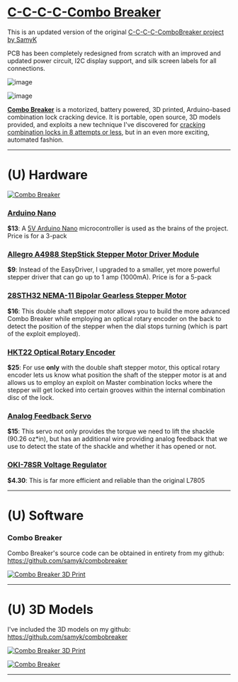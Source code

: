 # [C-C-C-C-Combo Breaker](http://samy.pl/combobreaker/)

This is an updated version of the original [C-C-C-C-ComboBreaker project by SamyK](https://github.com/samyk/combobreaker)

PCB has been completely redesigned from scratch with an improved and updated power circuit, I2C display support, and silk screen labels for all connections.

![image](https://user-images.githubusercontent.com/25337485/31258678-e4bf40ce-aa0e-11e7-9c1e-e49d0bd33a3a.png)

![image](https://user-images.githubusercontent.com/25337485/31258684-ed7eeec6-aa0e-11e7-97bb-8510a92d3c90.png)



**[Combo Breaker](http://samy.pl/combobreaker/)** is a motorized, battery powered, 3D printed, Arduino-based combination lock cracking device. It is portable, open source, 3D models provided, and exploits a new technique I've discovered for [cracking combination locks in 8 attempts or less](https://www.youtube.com/watch?v=09UgmwtL12c), but in an even more exciting, automated fashion.

-----

# (U) Hardware

[![Combo Breaker](http://samy.pl/combobreaker/sIMG_2916.JPG)](http://samy.pl/combobreaker/sIMG_2916.JPG)

### [Arduino Nano](https://amzn.to/2Ynut1U)
**$13**: A [5V Arduino Nano](https://amzn.to/2Ynut1U) microcontroller is used as the brains of the project. Price is for a 3-pack

### [Allegro A4988 StepStick Stepper Motor Driver Module](https://amzn.to/2YAWIW7)
**$9**: Instead of the EasyDriver, I upgraded to a smaller, yet more powerful stepper driver that can go up to 1 amp (1000mA). Price is for a 5-pack

### [28STH32 NEMA-11 Bipolar Gearless Stepper Motor](http://www.phidgets.com/products.php?product_id=3320)
**$16**: This double shaft stepper motor allows you to build the more advanced Combo Breaker while employing an optical rotary encoder on the back to detect the position of the stepper when the dial stops turning (which is part of the exploit employed).

### [HKT22 Optical Rotary Encoder](http://www.phidgets.com/products.php?product_id=3531)
**$25**: For use **only** with the double shaft stepper motor, this optical rotary encoder lets us know what position the shaft of the stepper motor is at and allows us to employ an exploit on Master combination locks where the stepper will get locked into certain grooves within the internal combination disc of the lock.

### [Analog Feedback Servo](https://www.adafruit.com/products/1404)
**$15**: This servo not only provides the torque we need to lift the shackle (90.26 oz*in), but has an additional wire providing analog feedback that we use to detect the state of the shackle and whether it has opened or not.

### [OKI-78SR Voltage Regulator](https://www.digikey.com/product-detail/en/murata-power-solutions-inc/OKI-78SR-3.3-1.5-W36H-C/811-3014-ND/4878851)
**$4.30**: This is far more efficient and reliable than the original L7805

-----

# (U) Software

### Combo Breaker
Combo Breaker's source code can be obtained in entirety from my github: <https://github.com/samyk/combobreaker>

[![Combo Breaker 3D Print](http://samy.pl/combobreaker/model.jpg)](http://samy.pl/combobreaker/model.jpg)

-----

# (U) 3D Models

I've included the 3D models on my github: <https://github.com/samyk/combobreaker>
 
[![Combo Breaker 3D Print](http://samy.pl/combobreaker/smodel.png)](http://samy.pl/combobreaker/smodel.png)

[![Combo Breaker](http://samy.pl/combobreaker/sIMG_2919.JPG)](http://samy.pl/combobreaker/sIMG_2919.JPG)

-----